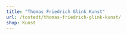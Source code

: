 ```yaml
---
title: "Thomas Friedrich Glink Kunst"
url: /tostedt/thomas-friedrich-glink-kunst/
shop: Kunst
---
```

